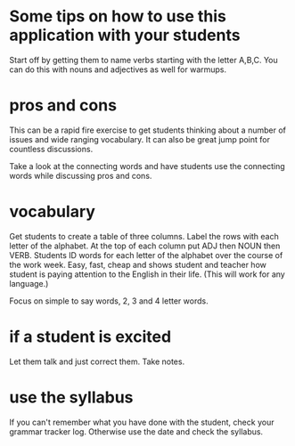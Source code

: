 # Some tips on how to use this application with your students

Start off by getting them to name verbs starting with the letter A,B,C. You can do this with nouns and adjectives as well for warmups.

# pros and cons
This can be a rapid fire exercise to get students thinking about a number of issues and wide ranging vocabulary. It can also be great jump point for countless discussions.

Take a look at the connecting words and have students use the connecting words while discussing pros and cons.

# vocabulary
Get students to create a table of three columns. Label the rows with each letter of the alphabet. At the top of each column put ADJ then NOUN then VERB. Students ID words for each letter of the alphabet over the course of the work week. Easy, fast, cheap and shows student and teacher how student is paying attention to the English in their life. (This will work for any language.)

Focus on simple to say words, 2, 3 and 4 letter words.


# if a student is excited
Let them talk and just correct them. Take notes.

# use the syllabus
If you can't remember what you have done with the student, check your grammar tracker log. Otherwise use the date and check the syllabus.